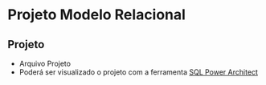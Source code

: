 # Projeto Modelo Relacional


## Projeto

- Arquivo Projeto
- Poderá ser visualizado o projeto com a ferramenta [SQL Power Architect](http://www.bestofbi.com/page/architect_download_os)
